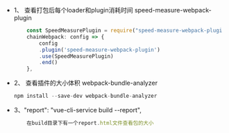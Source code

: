 - 1、 查看打包后每个loader和plugin消耗时间 speed-measure-webpack-plugin
    ```javascript
        const SpeedMeasurePlugin = require("speed-measure-webpack-plugin");
        chainWebpack: config => {
            config
            .plugin('speed-measure-webpack-plugin')
            .use(SpeedMeasurePlugin)
            .end()
        },
    ```
- 2、 查看插件的大小体积 webpack-bundle-analyzer
    ```javascript
    npm install --save-dev webpack-bundle-analyzer

    ```
- 3、"report": "vue-cli-service build --report",   
    ```javascript
        在build目录下有一个report.html文件查看包的大小
    ```